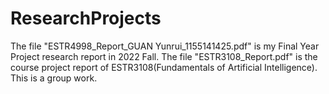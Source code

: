 # ResearchProjects
The file "ESTR4998_Report_GUAN Yunrui_1155141425.pdf" is my Final Year Project research report in 2022 Fall. 
The file "ESTR3108_Report.pdf" is the course project report of ESTR3108(Fundamentals of Artificial Intelligence). This is a group work.
